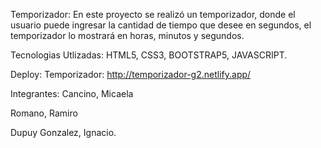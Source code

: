 Temporizador: 
En este proyecto se realizó un temporizador, donde el usuario puede ingresar la cantidad de tiempo que desee en segundos,  el temporizador lo mostrará en horas, minutos y segundos.

Tecnologias Utlizadas:
HTML5, CSS3, BOOTSTRAP5, JAVASCRIPT.


Deploy:
Temporizador: http://temporizador-g2.netlify.app/ 

Integrantes: 
Cancino, Micaela

Romano, Ramiro

Dupuy Gonzalez, Ignacio.





